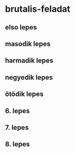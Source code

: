 # brutalis-feladat

## elso lepes
## masodik lepes
## harmadik lepes
## negyedik lepes
## ötödik lepes
## 6. lepes
## 7. lepes
## 8. lepes